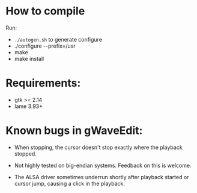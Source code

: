 # How to compile

Run:
- `./autogen.sh` to generate configure
- ./configure --prefix=/usr
- make
- make install

# Requirements:
- gtk >= 2.14
- lame 3.93+

# Known bugs in gWaveEdit:

* When stopping, the cursor doesn't stop exactly where the playback stopped.

* Not highly tested on big-endian systems. Feedback on this is welcome. 

* The ALSA driver sometimes underrun shortly after playback started or 
  cursor jump, causing a click in the playback. 
